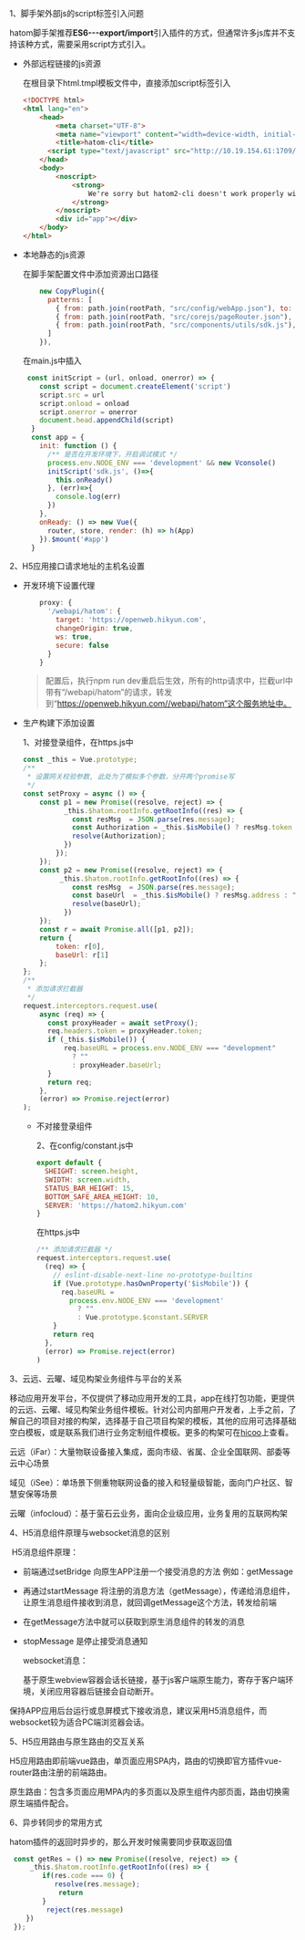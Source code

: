 1、脚手架外部js的script标签引入问题 

hatom脚手架推荐**ES6---export/import**引入插件的方式，但通常许多js库并不支持该种方式，需要采用script方式引入。

* 外部远程链接的js资源

  在根目录下html.tmpl模板文件中，直接添加script标签引入

  ```html
  <!DOCTYPE html>
  <html lang="en">
      <head>
          <meta charset="UTF-8">
          <meta name="viewport" content="width=device-width, initial-scale=1.0, maximum-scale=1.0, user-scalable=no" />
          <title>hatom-cli</title>
  		<script type="text/javascript" src="http://10.19.154.61:1709/hmap2.2.0/dist/hmap.js"></script>
      </head>
      <body>
          <noscript>
              <strong>
                  We're sorry but hatom2-cli doesn't work properly without JavaScript enabled. Please enable it to continue.	
              </strong>
          </noscript>
          <div id="app"></div>
      </body>
  </html>
  ```

  

* 本地静态的js资源

  在脚手架配置文件中添加资源出口路径

  ```javascript
      new CopyPlugin({
        patterns: [
          { from: path.join(rootPath, "src/config/webApp.json"), to: "" },
          { from: path.join(rootPath, "src/corejs/pageRouter.json"), to: "" },
          { from: path.join(rootPath, "src/components/utils/sdk.js"), to: "" }, // 添加
        ]
      }),
  ```

  在main.js中插入

  ```javascript
   const initScript = (url, onload, onerror) => {
      const script = document.createElement('script')
      script.src = url
      script.onload = onload
      script.onerror = onerror
      document.head.appendChild(script)
    }
    const app = {
      init: function () {
        /** 是否在开发环境下，开启调试模式 */
        process.env.NODE_ENV === 'development' && new Vconsole()
        initScript('sdk.js', ()=>{
          this.onReady()
        }, (err)=>{
          console.log(err)
        })
      },
      onReady: () => new Vue({
        router, store, render: (h) => h(App)
      }).$mount('#app')
    }
  ```

  


2、H5应用接口请求地址的主机名设置 

* 开发环境下设置代理

  ```javascript
      proxy: {
        '/webapi/hatom': {
          target: 'https://openweb.hikyun.com',
          changeOrigin: true,
          ws: true,
          secure: false
        }
      }
  ```

  > 配置后，执行npm run dev重启后生效，所有的http请求中，拦截url中带有“/webapi/hatom”的请求，转发到“https://openweb.hikyun.com//webapi/hatom”这个服务地址中。

* 生产构建下添加设置

  1、对接登录组件，在https.js中

  ```javascript
  const _this = Vue.prototype;
  /**
   * 设置网关校验参数, 此处为了模拟多个参数，分开两个promise写
   */
  const setProxy = async () => {
      const p1 = new Promise((resolve, reject) => {
            _this.$hatom.rootInfo.getRootInfo((res) => {
              const resMsg  = JSON.parse(res.message);
              const Authorization = _this.$isMobile() ? resMsg.token : "token";
              resolve(Authorization);
            })
          });
      });
      const p2 = new Promise((resolve, reject) => {
           _this.$hatom.rootInfo.getRootInfo((res) => {
              const resMsg  = JSON.parse(res.message);
              const baseUrl  = _this.$isMobile() ? resMsg.address : "";
              resolve(baseUrl);
            })
      });
      const r = await Promise.all([p1, p2]);
      return {
          token: r[0],
          baseUrl: r[1]
      };
  };
  /**
   * 添加请求拦截器
   */
  request.interceptors.request.use(
      async (req) => {
        const proxyHeader = await setProxy();
        req.headers.token = proxyHeader.token;
        if (_this.$isMobile()) {
            req.baseURL = process.env.NODE_ENV === "development"
              ? ""
              : proxyHeader.baseUrl;
        }
        return req;
      },
      (error) => Promise.reject(error)
  );
  ```

  * 不对接登录组件

    2、在config/constant.js中

    ```javascript
    export default {
      SHEIGHT: screen.height,
      SWIDTH: screen.width,
      STATUS_BAR_HEIGHT: 15,
      BOTTOM_SAFE_AREA_HEIGHT: 10,
      SERVER: 'https://hatom2.hikyun.com'
    }
    ```

    在https.js中

    ```javascript
    /** 添加请求拦截器 */
    request.interceptors.request.use(
      (req) => {
        // eslint-disable-next-line no-prototype-builtins
        if (Vue.prototype.hasOwnProperty('$isMobile')) {
          req.baseURL =
            process.env.NODE_ENV === 'development'
              ? ""
              : Vue.prototype.$constant.SERVER
        }
        return req
      },
      (error) => Promise.reject(error)
    )
    ```

    

3、云远、云曜、域见构架业务组件与平台的关系 

​    移动应用开发平台，不仅提供了移动应用开发的工具，app在线打包功能，更提供的云远、云曜、域见构架业务组件模板。针对公司内部用户开发者，上手之前，了解自己的项目对接的构架，选择基于自己项目构架的模板，其他的应用可选择基础空白模板，或是联系我们进行业务定制组件模板。更多的构架可在[hicoo](http://hicoo.hikvision.com.cn/)上查看。

​	云远（iFar）：大量物联设备接入集成，面向市级、省属、企业全国联网、部委等云中心场景

​    域见（iSee）：单场景下侧重物联网设备的接入和轻量级智能，面向门户社区、智慧安保等场景

   云曜（infocloud）：基于萤石云业务，面向企业级应用，业务复用的互联网构架

4、H5消息组件原理与websocket消息的区别 

​	H5消息组件原理：

* 前端通过setBridge 向原生APP注册一个接受消息的方法 例如：getMessage

* 再通过startMessage 将注册的消息方法（getMessage），传递给消息组件， 让原生消息组件接收到消息，就回调getMessage这个方法，转发给前端

* 在getMessage方法中就可以获取到原生消息组件的转发的消息

* stopMessage 是停止接受消息通知

    

  websocket消息：

  基于原生webview容器会话长链接，基于js客户端原生能力，寄存于客户端环境，关闭应用容器后链接会自动断开。

保持APP应用后台运行或息屏模式下接收消息，建议采用H5消息组件，而websocket较为适合PC端浏览器会话。

5、H5应用路由与原生路由的交互关系

​    H5应用路由即前端vue路由，单页面应用SPA内，路由的切换即官方插件vue-router路由注册的前端路由。

​	原生路由：包含多页面应用MPA内的多页面以及原生组件内部页面，路由切换需原生端插件配合。

6、异步转同步的常用方式

   hatom插件的返回时异步的，那么开发时候需要同步获取返回值

  ```javascript
   const getRes = () => new Promise((resolve, reject) => {
       _this.$hatom.rootInfo.getRootInfo((res) => {
          if(res.code === 0) {
             resolve(res.message);
              return
          }
           reject(res.message)
      })
   });
  ```

